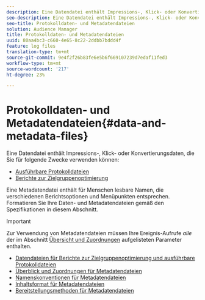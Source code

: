 ```yaml
---
description: Eine Datendatei enthält Impressions-, Klick- oder Konvertierungsdaten, die Sie in den Berichten "Audience Optimization"und für "Aktive Protokolldateien"verwenden können. Eine Metadatendatei enthält für Menschen lesbare Namen, die verschiedenen Berichtsoptionen und Menüpunkten entsprechen. Formatieren Sie Ihre Daten- und Metadatendateien gemäß den Spezifikationen in diesem Abschnitt.
seo-description: Eine Datendatei enthält Impressions-, Klick- oder Konvertierungsdaten, die Sie in den Berichten "Audience Optimization"und für "Aktive Protokolldateien"verwenden können. Eine Metadatendatei enthält für Menschen lesbare Namen, die verschiedenen Berichtsoptionen und Menüpunkten entsprechen. Formatieren Sie Ihre Daten- und Metadatendateien gemäß den Spezifikationen in diesem Abschnitt.
seo-title: Protokolldaten- und Metadatendateien
solution: Audience Manager
title: Protokolldaten- und Metadatendateien
uuid: 80aa4bc3-c660-4e65-8c22-2ddbb7bddd4f
feature: log files
translation-type: tm+mt
source-git-commit: 9e4f2f26b83fe6e5b6f669107239d7edaf11fed3
workflow-type: tm+mt
source-wordcount: '217'
ht-degree: 23%

---
```



# Protokolldaten- und Metadatendateien{#data-and-metadata-files}

Eine Datendatei enthält Impressions-, Klick- oder Konvertierungsdaten, die Sie für folgende Zwecke verwenden können:

* [Ausführbare Protokolldateien](/help/using/integration/media-data-integration/actionable-log-files.md)
* [Berichte zur Zielgruppenoptimierung](/help/using/reporting/audience-optimization-reports/audience-optimization-reports.md)

Eine Metadatendatei enthält für Menschen lesbare Namen, die verschiedenen Berichtsoptionen und Menüpunkten entsprechen. Formatieren Sie Ihre Daten- und Metadatendateien gemäß den Spezifikationen in diesem Abschnitt.

>[!IMPORTANT]
>
>Zur Verwendung von Metadatendateien müssen Ihre Ereignis-Aufrufe *alle* der im Abschnitt [Übersicht und Zuordnungen](../../../reporting/audience-optimization-reports/metadata-files-intro/metadata-file-overview.md) aufgelisteten Parameter enthalten.

* [Datendateien für Berichte zur Zielgruppenoptimierung und ausführbare Protokolldateien](/help/using/reporting/audience-optimization-reports/metadata-files-intro/datafiles-intro.md)
* [Überblick und Zuordnungen für Metadatendateien](/help/using/reporting/audience-optimization-reports/metadata-files-intro/metadata-file-overview.md)
* [Namenskonventionen für Metadatendateien](/help/using/reporting/audience-optimization-reports/metadata-files-intro/metadata-file-names.md)
* [Inhaltsformat für Metadatendateien](/help/using/reporting/audience-optimization-reports/metadata-files-intro/metadata-file-contents.md)
* [Bereitstellungsmethoden für Metadatendateien](/help/using/reporting/audience-optimization-reports/metadata-files-intro/metadata-delivery-methods.md)